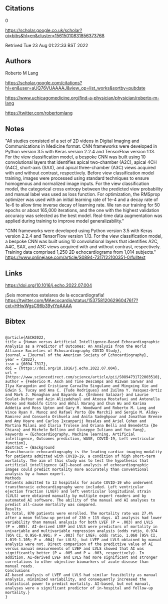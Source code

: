 # 
## Citations
0

https://scholar.google.co.uk/scholar?oi=bibs&hl=en&cluster=15615010831856373768

Retrived
Tue 23 Aug 01:22:33 BST 2022



## Authors 

Roberto M Lang

https://scholar.google.com/citations?hl=en&user=aUQ76VUAAAAJ&view_op=list_works&sortby=pubdate

https://www.uchicagomedicine.org/find-a-physician/physician/roberto-m-lang

https://twitter.com/robertomlang



## Notes



"All studies consisted of a set of 2D videos in Digital Imaging and Communications in Medicine format. CNN frameworks were developed in Python version 3.5 with Keras version 2.2.4 and TensorFlow version 1.13.
For the view classification model, a bespoke CNN was built using 10 convolutional layers that identifies apical two-chamber (A2C), apical 4CH (A4C), short-axis (SAX), and apical three-chamber (A3C) views acquired with and without contrast, respectively. Before view classification model training, images were processed using standard techniques to ensure homogenous and normalized image inputs. For the view classification model, the categorical cross entropy between the predicted view probability and manual label was used as loss function. For optimization, the RMSprop optimizer was used with an initial learning rate of 1e-4 and a decay rate of 1e-6 to allow time inverse decay of learning rate. We ran our training for 50 epochs or about 165,000 iterations, and the one with the highest validation accuracy was selected as the best model. Real-time data augmentation was applied during training to improve model generalizability."


"CNN frameworks were developed using Python version 3.5 with Keras version 2.2.4 and TensorFlow version 1.13. For the view classification model, a bespoke CNN was built using 10 convolutional layers that identifies A2C, A4C, SAX, and A3C views acquired with and without contrast, respectively. Training data comprised 1,250 2D echocardiograms from 1,014 subjects."
https://www.onlinejase.com/article/S0894-7317(22)00351-0/fulltext





## Links 





https://doi.org/10.1016/j.echo.2022.07.004




¡Seis momentos estelares de la ecocardiografia!
https://twitter.com/MAecocardio/status/1537581206296047617?cxt=HHwWgsC96b39ytYqAAAA



## Bibtex 

```

@article{ASCH2022,
title = {Human versus Artificial Intelligence–Based Echocardiographic Analysis as a Predictor of Outcomes: An Analysis from the World Alliance Societies of Echocardiography COVID Study},
journal = {Journal of the American Society of Echocardiography},
year = {2022},
issn = {0894-7317},
doi = {https://doi.org/10.1016/j.echo.2022.07.004},
url = {https://www.sciencedirect.com/science/article/pii/S0894731722003510},
author = {Federico M. Asch and Tine Descamps and Rizwan Sarwar and Ilya Karagodin and Cristiane Carvalho Singulane and Mingxing Xie and Edwin S. Tucay and Ana C. {Tude Rodrigues} and Zuilma Y. Vasquez-Ortiz and Mark J. Monaghan and Bayardo A. {Ordonez Salazar} and Laurie Soulat-Dufour and Azin Alizadehasl and Atoosa Mostafavi and Antonella Moreo and Rodolfo Citro and Akhil Narang and Chun Wu and Karima Addetia and Ross Upton and Gary M. Woodward and Roberto M. Lang and Vince Ryan V. Munoz and Rafael Porto {De Marchi} and Sergio M. Alday-Ramirez and Consuelo Orihuela and Anita Sadeghpour and Jonathan Breeze and Amy Hoare and Carlos Ixcanparij Rosales and Ariel Cohen and Martina Milani and Ilaria Trolese and Oriana Belli and Benedetta {De Chiara} and Michele Bellino and Giuseppe Iuliano and Yun Yang},
keywords = {Echocardiography, Machine learning, Artificial intelligence, Outcomes prediction, WASE, COVID-19, Left ventricular function},
abstract = {Background
Transthoracic echocardiography is the leading cardiac imaging modality for patients admitted with COVID-19, a condition of high short-term mortality. The aim of this study was to test the hypothesis that artificial intelligence (AI)–based analysis of echocardiographic images could predict mortality more accurately than conventional analysis by a human expert.
Methods
Patients admitted to 13 hospitals for acute COVID-19 who underwent transthoracic echocardiography were included. Left ventricular ejection fraction (LVEF) and left ventricular longitudinal strain (LVLS) were obtained manually by multiple expert readers and by automated AI software. The ability of the manual and AI analyses to predict all-cause mortality was compared.
Results
In total, 870 patients were enrolled. The mortality rate was 27.4% after a mean follow-up period of 230 ± 115 days. AI analysis had lower variability than manual analysis for both LVEF (P = .003) and LVLS (P = .005). AI-derived LVEF and LVLS were predictors of mortality in univariable and multivariable regression analysis (odds ratio, 0.974 [95% CI, 0.956-0.991; P = .003] for LVEF; odds ratio, 1.060 [95% CI, 1.019-1.105; P = .004] for LVLS), but LVEF and LVLS obtained by manual analysis were not. Direct comparison of the predictive value of AI versus manual measurements of LVEF and LVLS showed that AI was significantly better (P = .005 and P = .003, respectively). In addition, AI-derived LVEF and LVLS had more significant and stronger correlations to other objective biomarkers of acute disease than manual reads.
Conclusions
AI-based analysis of LVEF and LVLS had similar feasibility as manual analysis, minimized variability, and consequently increased the statistical power to predict mortality. AI-based, but not manual, analyses were a significant predictor of in-hospital and follow-up mortality.}
}

```

